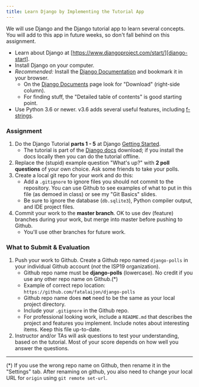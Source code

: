 ```yaml
---
title: Learn Django by Implementing the Tutorial App
---
```


We will use Django and the Django tutorial app to learn several concepts.    
You will add to this app in future weeks, so don't fall behind on this assignment.

* Learn about Django at [https://www.djangoproject.com/start/][django-start].
* Install Django on your computer.
* *Recommended:* Install the [Django Documentation][django-docs] and bookmark it in your browser.  
    - On the [Django Documents][django-docs] page look for "Download" (right-side column).
    - For finding stuff, the "Detailed table of contents" is good starting point.
* Use Python 3.6 or newer.  v3.6 adds several useful features, including [f-strings][f-strings].

### Assignment

1. Do the Django Tutorial **parts 1 - 5** at Django [Getting Started][django-tutorial].
    - The tutorial is part of the [Django docs][django-docs] download; if you install the docs locally then you can do the tutorial offline.
2. Replace the (stupid) example question "What's up?" with **2 poll questions** of your own choice.  Ask some friends to take your polls.
3. Create a local git repo for your work and do this:
    - Add a `.gitignore` to ignore files you should not commit to the repository.  You can use Github to see examples of what to put in this file (as demoed in class) or see my "Git Basics" slides.  
    - Be sure to ignore the database (`db.sqlite3`), Python compiler output, and IDE project files.
4. Commit your work to the **master branch**. OK to use dev (feature) branches during your work, but merge into master before pushing to Github.  
    - You'll use other branches for future work.

### What to Submit & Evaluation

1. Push your work to Github.  Create a Github repo named `django-polls` in your individual Github account (*not* the ISP19 organization).
    - Github repo name must be **django-polls** (lowercase).  No credit if you use any other repo name on Github.(*)
    - Example of correct repo location: `https://github.com/fatalaijon/django-polls`
    - Github repo name does **not** need to be the same as your local project directory.
    - Include your `.gitignore` in the Github repo.
    - For professional looking work, include a `README.md` that describes the project and features you implement.  Include notes about interesting items.  Keep this file up-to-date.
2. Instructor and/or TAs will ask questions to test your understanding, based on the tutorial.  Most of your score depends on how well you answer the questions.

---
(*) If you use the wrong repo name on Github, then rename it in the "Settings" tab.  After renaming on github, you also need to change your local URL for `origin` using `git remote set-url`.

[django-start]: https://www.djangoproject.com/start/
[django-docs]: https://docs.djangoproject.com
[django-tutorial]: https://docs.djangoproject.com/en/2.2/intro/
[f-strings]: https://realpython.com/python-f-strings/
